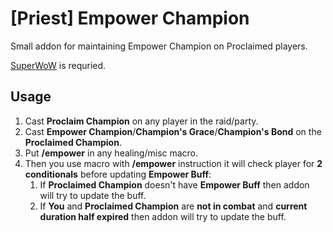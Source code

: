 # [Priest] Empower Champion
Small addon for maintaining Empower Champion on Proclaimed players.

[SuperWoW](https://github.com/balakethelock/SuperWoW) is requried.

## Usage
1. Cast **Proclaim Champion** on any player in the raid/party.
2. Cast **Empower Champion**/**Champion's Grace**/**Champion's Bond** on the **Proclaimed Champion**.
3. Put **/empower** in any healing/misc macro.
4. Then you use macro with **/empower** instruction it will check player for **2 conditionals** before updating **Empower Buff**:
	1) If **Proclaimed Champion** doesn't have **Empower Buff** then addon will try to update the buff.
	2) If **You** and **Proclaimed Champion** are **not in combat** and **current duration half expired** then addon will try to update the buff.
